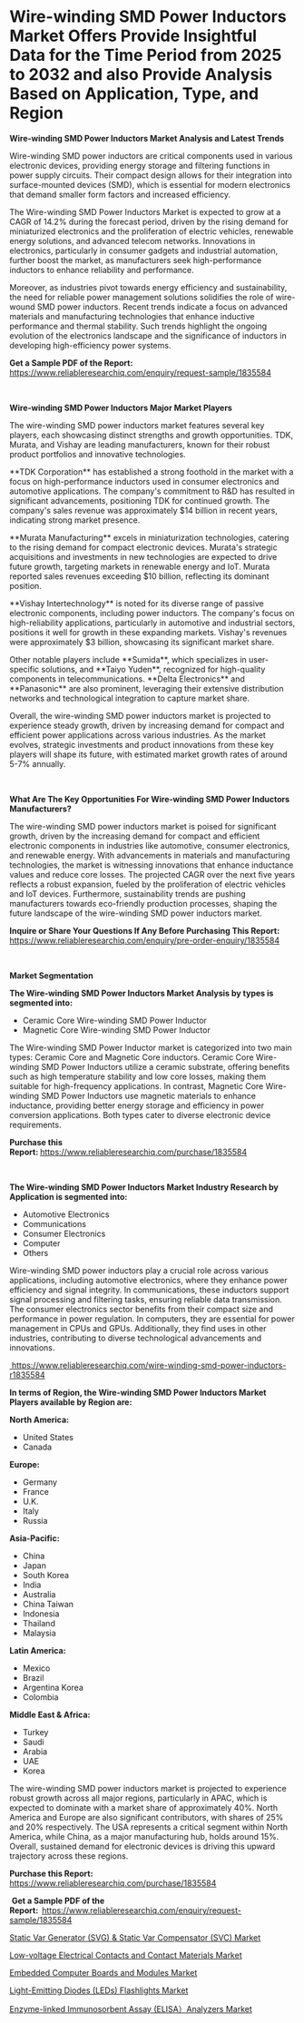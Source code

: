 <p><h1>Wire-winding SMD Power Inductors Market Offers Provide Insightful Data for the Time Period from 2025 to 2032 and also Provide Analysis Based on Application, Type, and Region</h1></p><p><strong>Wire-winding SMD Power Inductors Market Analysis and Latest Trends</strong></p>
<p><p>Wire-winding SMD power inductors are critical components used in various electronic devices, providing energy storage and filtering functions in power supply circuits. Their compact design allows for their integration into surface-mounted devices (SMD), which is essential for modern electronics that demand smaller form factors and increased efficiency. </p><p>The Wire-winding SMD Power Inductors Market is expected to grow at a CAGR of 14.2% during the forecast period, driven by the rising demand for miniaturized electronics and the proliferation of electric vehicles, renewable energy solutions, and advanced telecom networks. Innovations in electronics, particularly in consumer gadgets and industrial automation, further boost the market, as manufacturers seek high-performance inductors to enhance reliability and performance.</p><p>Moreover, as industries pivot towards energy efficiency and sustainability, the need for reliable power management solutions solidifies the role of wire-wound SMD power inductors. Recent trends indicate a focus on advanced materials and manufacturing technologies that enhance inductive performance and thermal stability. Such trends highlight the ongoing evolution of the electronics landscape and the significance of inductors in developing high-efficiency power systems.</p></p>
<p><strong>Get a Sample PDF of the Report:&nbsp;</strong> <a href="https://www.reliableresearchiq.com/enquiry/request-sample/1835584?utm_campaign=1137&utm_medium=2&utm_source=Github&utm_content=ia&utm_term=26032025&utm_id=wire-winding-smd-power-inductors">https://www.reliableresearchiq.com/enquiry/request-sample/1835584</a></p>
<p>&nbsp;</p>
<p><strong>Wire-winding SMD Power Inductors Major Market Players</strong></p>
<p><p>The wire-winding SMD power inductors market features several key players, each showcasing distinct strengths and growth opportunities. TDK, Murata, and Vishay are leading manufacturers, known for their robust product portfolios and innovative technologies.</p><p>**TDK Corporation** has established a strong foothold in the market with a focus on high-performance inductors used in consumer electronics and automotive applications. The company's commitment to R&D has resulted in significant advancements, positioning TDK for continued growth. The company's sales revenue was approximately $14 billion in recent years, indicating strong market presence.</p><p>**Murata Manufacturing** excels in miniaturization technologies, catering to the rising demand for compact electronic devices. Murata's strategic acquisitions and investments in new technologies are expected to drive future growth, targeting markets in renewable energy and IoT. Murata reported sales revenues exceeding $10 billion, reflecting its dominant position.</p><p>**Vishay Intertechnology** is noted for its diverse range of passive electronic components, including power inductors. The company's focus on high-reliability applications, particularly in automotive and industrial sectors, positions it well for growth in these expanding markets. Vishay's revenues were approximately $3 billion, showcasing its significant market share.</p><p>Other notable players include **Sumida**, which specializes in user-specific solutions, and **Taiyo Yuden**, recognized for high-quality components in telecommunications. **Delta Electronics** and **Panasonic** are also prominent, leveraging their extensive distribution networks and technological integration to capture market share.</p><p>Overall, the wire-winding SMD power inductors market is projected to experience steady growth, driven by increasing demand for compact and efficient power applications across various industries. As the market evolves, strategic investments and product innovations from these key players will shape its future, with estimated market growth rates of around 5-7% annually.</p></p>
<p>&nbsp;</p>
<p><strong>What Are The Key Opportunities For Wire-winding SMD Power Inductors Manufacturers?</strong></p>
<p><p>The wire-winding SMD power inductors market is poised for significant growth, driven by the increasing demand for compact and efficient electronic components in industries like automotive, consumer electronics, and renewable energy. With advancements in materials and manufacturing technologies, the market is witnessing innovations that enhance inductance values and reduce core losses. The projected CAGR over the next five years reflects a robust expansion, fueled by the proliferation of electric vehicles and IoT devices. Furthermore, sustainability trends are pushing manufacturers towards eco-friendly production processes, shaping the future landscape of the wire-winding SMD power inductors market.</p></p>
<p><strong>Inquire or Share Your Questions If Any Before Purchasing This Report:</strong> <a href="https://www.reliableresearchiq.com/enquiry/pre-order-enquiry/1835584?utm_campaign=1137&utm_medium=2&utm_source=Github&utm_content=ia&utm_term=26032025&utm_id=wire-winding-smd-power-inductors">https://www.reliableresearchiq.com/enquiry/pre-order-enquiry/1835584</a></p>
<p>&nbsp;</p>
<p><strong>Market Segmentation</strong></p>
<p><strong>The Wire-winding SMD Power Inductors Market Analysis by types is segmented into:</strong></p>
<p><ul><li>Ceramic Core Wire-winding SMD Power Inductor</li><li>Magnetic Core Wire-winding SMD Power Inductor</li></ul></p>
<p><p>The Wire-winding SMD Power Inductor market is categorized into two main types: Ceramic Core and Magnetic Core inductors. Ceramic Core Wire-winding SMD Power Inductors utilize a ceramic substrate, offering benefits such as high temperature stability and low core losses, making them suitable for high-frequency applications. In contrast, Magnetic Core Wire-winding SMD Power Inductors use magnetic materials to enhance inductance, providing better energy storage and efficiency in power conversion applications. Both types cater to diverse electronic device requirements.</p></p>
<p><strong>Purchase this Report:&nbsp;</strong><a href="https://www.reliableresearchiq.com/purchase/1835584?utm_campaign=1137&utm_medium=2&utm_source=Github&utm_content=ia&utm_term=26032025&utm_id=wire-winding-smd-power-inductors">https://www.reliableresearchiq.com/purchase/1835584</a></p>
<p>&nbsp;</p>
<p><strong>The Wire-winding SMD Power Inductors Market Industry Research by Application is segmented into:</strong></p>
<p><ul><li>Automotive Electronics</li><li>Communications</li><li>Consumer Electronics</li><li>Computer</li><li>Others</li></ul></p>
<p><p>Wire-winding SMD power inductors play a crucial role across various applications, including automotive electronics, where they enhance power efficiency and signal integrity. In communications, these inductors support signal processing and filtering tasks, ensuring reliable data transmission. The consumer electronics sector benefits from their compact size and performance in power regulation. In computers, they are essential for power management in CPUs and GPUs. Additionally, they find uses in other industries, contributing to diverse technological advancements and innovations.</p></p>
<p><a href="https://www.reliableresearchiq.com/wire-winding-smd-power-inductors-r1835584?utm_campaign=1137&utm_medium=2&utm_source=Github&utm_content=ia&utm_term=26032025&utm_id=wire-winding-smd-power-inductors">&nbsp;https://www.reliableresearchiq.com/wire-winding-smd-power-inductors-r1835584</a></p>
<p><strong>In terms of Region, the Wire-winding SMD Power Inductors Market Players available by Region are:</strong></p>
<p>
    <p> <strong> North America: </strong>
        <ul>
            <li>United States</li>
            <li>Canada</li>
        </ul>
        </p> 
    <p> <strong> Europe: </strong>
        <ul>
            <li>Germany</li>
            <li>France</li>
            <li>U.K.</li>
            <li>Italy</li>
            <li>Russia</li>
        </ul>
        </p> 
    <p> <strong> Asia-Pacific: </strong>
        <ul>
            <li>China</li>
            <li>Japan</li>
            <li>South Korea</li>
            <li>India</li>
            <li>Australia</li>
            <li>China Taiwan</li>
            <li>Indonesia</li>
            <li>Thailand</li>
            <li>Malaysia</li>
        </ul>
        </p> 
    <p> <strong> Latin America: </strong>
        <ul>
            <li>Mexico</li>
            <li>Brazil</li>
            <li>Argentina Korea</li>
            <li>Colombia</li>
        </ul>
        </p> 
    <p> <strong> Middle East & Africa: </strong>
        <ul>
            <li>Turkey</li>
            <li>Saudi</li>
            <li>Arabia</li>
            <li>UAE</li>
            <li>Korea</li>
        </ul>
    </p>
    </p>
<p><p>The wire-winding SMD power inductors market is projected to experience robust growth across all major regions, particularly in APAC, which is expected to dominate with a market share of approximately 40%. North America and Europe are also significant contributors, with shares of 25% and 20% respectively. The USA represents a critical segment within North America, while China, as a major manufacturing hub, holds around 15%. Overall, sustained demand for electronic devices is driving this upward trajectory across these regions.</p></p>
<p><strong>Purchase this Report: </strong><a href="https://www.reliableresearchiq.com/purchase/1835584?utm_campaign=1137&utm_medium=2&utm_source=Github&utm_content=ia&utm_term=26032025&utm_id=wire-winding-smd-power-inductors">https://www.reliableresearchiq.com/purchase/1835584</a></p>
<p>&nbsp;<strong>Get a Sample PDF of the Report:&nbsp;&nbsp;</strong><a href="https://www.reliableresearchiq.com/enquiry/request-sample/1835584?utm_campaign=1137&utm_medium=2&utm_source=Github&utm_content=ia&utm_term=26032025&utm_id=wire-winding-smd-power-inductors">https://www.reliableresearchiq.com/enquiry/request-sample/1835584</a></p>
<p><strong></strong></p>
<p><p><a href="https://github.com/lizonbochil23/Market-Research-Report-List-1/blob/main/static-var-generator-svg-static-var-compensator-svc-market.md?utm_campaign=1137&utm_medium=2&utm_source=Github&utm_content=ia&utm_term=26032025&utm_id=wire-winding-smd-power-inductors">Static Var Generator (SVG) & Static Var Compensator (SVC) Market</a></p><p><a href="https://github.com/lisaeichler20775/Market-Research-Report-List-1/blob/main/low-voltage-electrical-contacts-and-contact-materials-market.md?utm_campaign=1137&utm_medium=2&utm_source=Github&utm_content=ia&utm_term=26032025&utm_id=wire-winding-smd-power-inductors">Low-voltage Electrical Contacts and Contact Materials Market</a></p><p><a href="https://github.com/guinoopandam/Market-Research-Report-List-1/blob/main/embedded-computer-boards-and-modules-market.md?utm_campaign=1137&utm_medium=2&utm_source=Github&utm_content=ia&utm_term=26032025&utm_id=wire-winding-smd-power-inductors">Embedded Computer Boards and Modules Market</a></p><p><a href="https://github.com/leyesamilej/Market-Research-Report-List-1/blob/main/light-emitting-diodes-leds-flashlights-market.md?utm_campaign=1137&utm_medium=2&utm_source=Github&utm_content=ia&utm_term=26032025&utm_id=wire-winding-smd-power-inductors">Light-Emitting Diodes (LEDs) Flashlights Market</a></p><p><a href="https://github.com/rushanday/Market-Research-Report-List-1/blob/main/enzyme-linked-immunosorbent-assay-elisaanalyzers-market.md?utm_campaign=1137&utm_medium=2&utm_source=Github&utm_content=ia&utm_term=26032025&utm_id=wire-winding-smd-power-inductors">Enzyme-linked Immunosorbent Assay (ELISA）Analyzers Market</a></p></p>